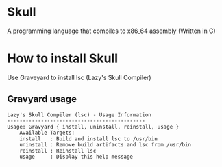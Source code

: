 # Skull
A programming language that compiles to x86_64 assembly (Written in C)

# How to install Skull
Use Graveyard to install lsc (Lazy's Skull Compiler)

## Gravyard usage
```
Lazy's Skull Compiler (lsc) - Usage Information
---------------------------------------------
Usage: Gravyard { install, uninstall, reinstall, usage }
    Available Targets:
    install   : Build and install lsc to /usr/bin
    uninstall : Remove build artifacts and lsc from /usr/bin
    reinstall : Reinstall lsc
    usage     : Display this help message
```
